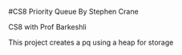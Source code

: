 #CS8 Priority Queue
By Stephen Crane

CS8 with Prof Barkeshli

This project creates a pq using a heap for storage
